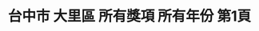 ---
title: "台中市 大里區 所有獎項 所有年份 第1頁"
description: "台中市 大里區 所有獎項 所有年份 獲獎餐廳 第1頁"
keywords:
  - 美食競賽
  - 台灣美食
  - 美食精選
datePublished: "2025-06-30"
dateModified: "2025-07-02"
city: "台中市"
district: "大里區"
award: "所有獎項"
year: "所有年份"
page: 1
count: 1

restaurants:
  - name: "淳心製麵"
    city: "台中市"
    district: "大里區"
    address: "412台中市大里區科技路1-56號"
    phone: "0424918327"
    geo: "24.084892701340177, 120.69605130496906"
    link: "台中市/大里區/淳心製麵"
    google_map: "https://maps.app.goo.gl/AekQkNCtP56zRTBEA"
    footinder: "https://footinder.com.tw/%E5%8F%B0%E4%B8%AD%E5%B8%82%E5%A4%A7%E9%87%8C%E5%8D%80/136355/"
    award:
    - name: "台北國際牛肉麵節"
      year: "2024"
---
